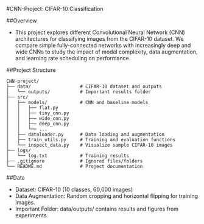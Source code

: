 #CNN-Project: CIFAR-10 Classification

##Overview

- This project explores different Convolutional Neural Network (CNN) architectures for classifying images from the CIFAR-10 dataset. We compare simple fully-connected networks with increasingly deep and wide CNNs to study the impact of model complexity, data augmentation, and learning rate scheduling on performance.

##Project Structure
```
CNN-project/
├── data/                  # CIFAR-10 dataset and outputs
│   └── outputs/           # Important results folder
├── src/
│   ├── models/            # CNN and baseline models
│   │   ├── flat.py
│   │   ├── tiny_cnn.py
│   │   ├── wide_cnn.py
│   │   ├── deep_cnn.py
│   │   └── ...
│   ├── dataloader.py      # Data loading and augmentation
│   ├── train_utils.py     # Training and evaluation functions
│   └── inspect_data.py    # Visualize sample CIFAR-10 images
├── logs/
│   └── log.txt            # Training results
├── .gitignore             # Ignored files/folders
└── README.md              # Project documentation
```
##Data

- Dataset: CIFAR-10 (10 classes, 60,000 images)
- Data Augmentation: Random cropping and horizontal flipping for training images.
- Important Folder: data/outputs/ contains results and figures from experiments.
